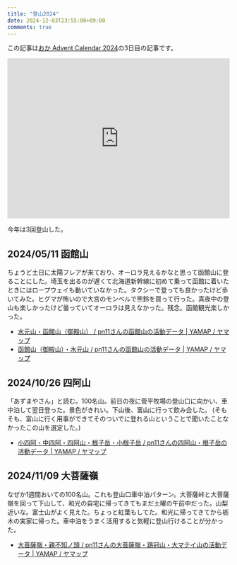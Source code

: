 ```yaml
---
title: "登山2024"
date: 2024-12-03T23:55:00+09:00
comments: true
---
```


この記事は[おか Advent Calendar 2024](https://adventar.org/calendars/10997)の3日目の記事です。

<div style="text-align: center;">
<iframe src="https://adventar.org/calendars/10997/embed" width="100%" height="362" frameborder="0" loading="lazy"></iframe>
</div>

今年は3回登山した。

## 2024/05/11 函館山

ちょうど土日に太陽フレアが来ており、オーロラ見えるかなと思って函館山に登ることにした。埼玉を出るのが遅くて北海道新幹線に初めて乗って函館に着いたときにはロープウェイも動いていなかった。タクシーで登っても良かったけど歩いてみた。ヒグマが怖いので大宮のモンベルで熊鈴を買って行った。真夜中の登山も楽しかったけど曇っていてオーロラは見えなかった。残念。函館観光楽しかった。

- [水元山・函館山（御殿山） / pn11さんの函館山の活動データ | YAMAP / ヤマップ](https://yamap.com/activities/31717795)
- [函館山（御殿山）・水元山 / pn11さんの函館山の活動データ | YAMAP / ヤマップ](https://yamap.com/activities/31717949)

## 2024/10/26 四阿山

「あずまやさん」と読む。100名山。前日の夜に菅平牧場の登山口に向かい、車中泊して翌日登った。景色がきれい。下山後、富山に行って飲み会した。 (そもそも、富山に行く用事ができてそのついでに登れる山ということで聞いたことなかったこの山を選定した。)

- [小四阿・中四阿・四阿山・根子岳・小根子岳 / pn11さんの四阿山・根子岳の活動データ | YAMAP / ヤマップ](https://yamap.com/activities/35447404)

## 2024/11/09 大菩薩嶺

なぜか1週間おいての100名山。これも登山口車中泊パターン。大菩薩峠と大菩薩嶺を回って下山して、和光の自宅に帰ってきてもまだ土曜の午前中だった。山梨近いな。富士山がよく見えた。ちょっと紅葉もしてた。和光に帰ってきてから栃木の実家に帰った。車中泊をうまく活用すると気軽に登山行けることが分かった。

- [大菩薩嶺・親不知ノ頭 / pn11さんの大菩薩嶺・鶏冠山・大マテイ山の活動データ | YAMAP / ヤマップ](https://yamap.com/activities/35772492)
